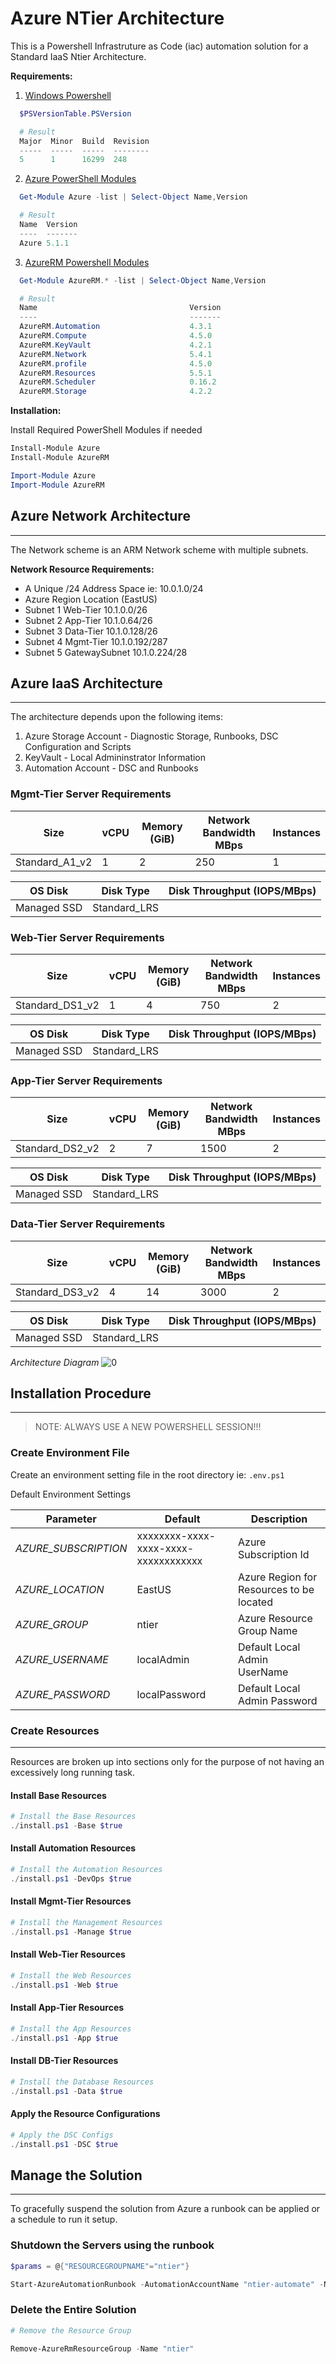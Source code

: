 # Azure NTier Architecture

This is a Powershell Infrastruture as Code (iac) automation solution for a Standard IaaS Ntier Architecture.

__Requirements:__

1. [Windows Powershell](https://docs.microsoft.com/en-us/powershell/scripting/setup/installing-windows-powershell?view=powershell-5.1)

```powershell
  $PSVersionTable.PSVersion

  # Result
  Major  Minor  Build  Revision
  -----  -----  -----  --------
  5      1      16299  248
```

2. [Azure PowerShell Modules](https://www.powershellgallery.com/packages/Azure/5.1.1)

```powershell
  Get-Module Azure -list | Select-Object Name,Version

  # Result
  Name  Version
  ----  -------
  Azure 5.1.1
```

3. [AzureRM Powershell Modules](https://www.powershellgallery.com/packages/AzureRM/5.1.1)

```powershell
  Get-Module AzureRM.* -list | Select-Object Name,Version

  # Result
  Name                                  Version
  ----                                  -------
  AzureRM.Automation                    4.3.1
  AzureRM.Compute                       4.5.0
  AzureRM.KeyVault                      4.2.1
  AzureRM.Network                       5.4.1
  AzureRM.profile                       4.5.0
  AzureRM.Resources                     5.5.1
  AzureRM.Scheduler                     0.16.2
  AzureRM.Storage                       4.2.2
```

__Installation:__

Install Required PowerShell Modules if needed

```powershell
Install-Module Azure
Install-Module AzureRM

Import-Module Azure
Import-Module AzureRM
```

## Azure Network Architecture

-----------------------------------------------------------------------

The Network scheme is an ARM Network scheme with multiple subnets.

__Network Resource Requirements:__

- A Unique /24 Address Space  ie: 10.0.1.0/24
- Azure Region Location (EastUS)
- Subnet 1 Web-Tier 10.1.0.0/26
- Subnet 2 App-Tier 10.1.0.64/26
- Subnet 3 Data-Tier 10.1.0.128/26
- Subnet 4 Mgmt-Tier 10.1.0.192/287
- Subnet 5 GatewaySubnet 10.1.0.224/28

## Azure IaaS Architecture

-----------------------------------------------------------------------

The architecture depends upon the following items:

1. Azure Storage Account - Diagnostic Storage, Runbooks, DSC Configuration and Scripts
1. KeyVault - Local Admininstrator Information
1. Automation Account - DSC and Runbooks

### Mgmt-Tier Server Requirements

| Size           | vCPU | Memory (GiB) | Network Bandwidth MBps | Instances |
| -------------- | ---- | ------------ | ---------------------- | --------- |
| Standard_A1_v2 | 1    | 2            | 250                    | 1         |

| OS Disk     | Disk Type    | Disk Throughput (IOPS/MBps) |
| ----------- | ------------ | --------------------------- |
| Managed SSD | Standard_LRS |                             |

### Web-Tier Server Requirements

| Size            | vCPU | Memory (GiB) | Network Bandwidth MBps | Instances |
| --------------- | ---- | ------------ | ---------------------- | --------- |
| Standard_DS1_v2 | 1    | 4            | 750                    | 2         |

| OS Disk     | Disk Type    | Disk Throughput (IOPS/MBps) |
| ----------- | ------------ | --------------------------- |
| Managed SSD | Standard_LRS |                             |

### App-Tier Server Requirements

| Size            | vCPU | Memory (GiB) | Network Bandwidth MBps | Instances |
| --------------- | ---- | ------------ | ---------------------- | --------- |
| Standard_DS2_v2 | 2    | 7            | 1500                   | 2         |

| OS Disk     | Disk Type    | Disk Throughput (IOPS/MBps) |
| ----------- | ------------ | --------------------------- |
| Managed SSD | Standard_LRS |                             |

### Data-Tier Server Requirements

| Size            | vCPU | Memory (GiB) | Network Bandwidth MBps | Instances |
| --------------- | ---- | ------------ | ---------------------- | --------- |
| Standard_DS3_v2 | 4    | 14           | 3000                   | 2         |

| OS Disk     | Disk Type    | Disk Throughput (IOPS/MBps) |
| ----------- | ------------ | --------------------------- |
| Managed SSD | Standard_LRS |                             |

_Architecture Diagram_
![[0]][0]

## Installation Procedure

-----------------------------------------------------------------------

>NOTE: ALWAYS USE A NEW POWERSHELL SESSION!!!

### Create Environment File

Create an environment setting file in the root directory ie: `.env.ps1`

Default Environment Settings

| Parameter            | Default                              | Description                              |
| -------------------- | ------------------------------------ | ---------------------------------------- |
| _AZURE_SUBSCRIPTION_ | xxxxxxxx-xxxx-xxxx-xxxx-xxxxxxxxxxxx | Azure Subscription Id                    |
| _AZURE_LOCATION_     | EastUS                               | Azure Region for Resources to be located |
| _AZURE_GROUP_        | ntier                                | Azure Resource Group Name                |
| _AZURE_USERNAME_     | localAdmin                           | Default Local Admin UserName             |
| _AZURE_PASSWORD_     | localPassword                        | Default Local Admin Password             |

### Create Resources

-----------------------------------------------------------------------

Resources are broken up into sections only for the purpose of not having an excessively long running task.

#### Install Base Resources

```powershell
# Install the Base Resources
./install.ps1 -Base $true
```

#### Install Automation Resources

```powershell
# Install the Automation Resources
./install.ps1 -DevOps $true
```

#### Install Mgmt-Tier Resources

```powershell
# Install the Management Resources
./install.ps1 -Manage $true
```

#### Install Web-Tier Resources

```powershell
# Install the Web Resources
./install.ps1 -Web $true
```

#### Install App-Tier Resources

```powershell
# Install the App Resources
./install.ps1 -App $true
```

#### Install DB-Tier Resources

```powershell
# Install the Database Resources
./install.ps1 -Data $true
```

#### Apply the Resource Configurations

```powershell
# Apply the DSC Configs
./install.ps1 -DSC $true
```

## Manage the Solution

-----------------------------------------------------------------------

To gracefully suspend the solution from Azure a runbook can be applied or a schedule to run it setup.

### Shutdown the Servers using the runbook

```powershell
$params = @{"RESOURCEGROUPNAME"="ntier"}

Start-AzureAutomationRunbook -AutomationAccountName "ntier-automate" -Name "stop-machines" -Parameters $params
```

### Delete the Entire Solution

```powershell
# Remove the Resource Group

Remove-AzureRmResourceGroup -Name "ntier"
```

[0]: ./diagrams/Architecture.png "Architecture Diagram"